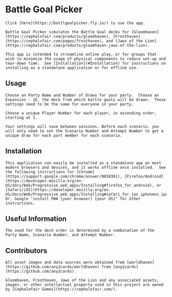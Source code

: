 # Battle Goal Picker
    Click [here](https://battlgoalpicker.fly.io/) to use the app.
    
    Battle Goal Picker simulates the Battle Goal decks for [Gloomhaven](https://cephalofair.com/products/gloomhaven), [Frosthaven](https://cephalofair.com/pages/frosthaven), and [Jaws of the Lion](https://cephalofair.com/products/gloomhaven-jaws-of-the-lion).
    
    This app is intended to streamline online play, or for groups that wish to minimize the usage of physical components to reduce set-up and tear-down time.  See [Installation](#Installation) for instructions on installing as a standalone application or for offline use.
    
## Usage
    Choose an Party Name and Number of Draws for your party.  Choose an Expansion - IE, the deck from which battle goals will be drawn.  These settings need to be the same for everyone in your party.

    Choose a unique Player Number for each player, in ascending order, starting at 1.

    Your settings will save between sessions. Before each scenario, you will only need to set the Scenario Number and Attempt Number to get a unique draw for each part member for each scenario.

## Installation
    This application can easily be installed as a standalone app on most modern browsers and devices, and it works offline once installed.  See the following instructions for [Chrome](https://support.google.com/chrome/answer/9658361), [Firefox/Android](https://developer.mozilla.org/en-US/docs/Web/Progressive_web_apps/Installing#firefox_for_android), or [Safari/iOS](https://developer.mozilla.org/en-US/docs/Web/Progressive_web_apps/Installing#safari_for_ios_iphoneos_ipados).  Or, Google "install PWA [your browser] [your OS]" for other instructions.

## Useful Information
    The seed for the deck order is determined by a combination of the Party Name, Scenario Number, and Attempt Number.

## Contributors
    All asset images and data sources were obtained from [worldhaven](https://github.com/any2cards/worldhaven) from [any2cards](https://github.com/any2cards).

    Gloomhaven, Frosthaven, Jaws of the Lion and any associated assets, images, or other intellectual property used in this project are owned by [Cephalofair Games](https://cephalofair.com/).
